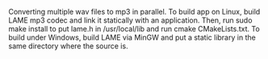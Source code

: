 Converting multiple wav files to mp3 in parallel. To build app on Linux, build LAME mp3 codec and link it statically with an application. Then, run sudo make install to put lame.h in /usr/local/lib and run cmake CMakeLists.txt. 
To build under Windows, build LAME via MinGW and put a static library in the same directory where the source is.
